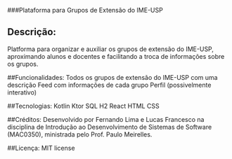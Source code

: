 ###Plataforma para Grupos de Extensão do IME-USP
## Descrição:
Platforma para organizar e auxiliar os grupos de extensão do IME-USP, aproximando alunos e docentes e facilitando a troca de informações sobre os grupos.

##Funcionalidades:
Todos os grupos de extensão do IME-USP com uma descrição
Feed com informações de cada grupo
Perfil (possivelmente interativo)

##Tecnologias:
Kotlin
Ktor
SQL
H2
React
HTML
CSS

##Créditos:
Desenvolvido por Fernando Lima e Lucas Francesco na disciplina de Introdução ao Desenvolvimento de Sistemas de Software (MAC0350), ministrada pelo Prof. Paulo Meirelles.

##Licença:
MIT license
